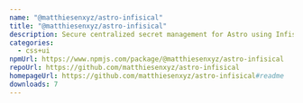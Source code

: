 ```yaml
---
name: "@matthiesenxyz/astro-infisical"
title: "@matthiesenxyz/astro-infisical"
description: Secure centralized secret management for Astro using Infisical
categories:
  - css+ui
npmUrl: https://www.npmjs.com/package/@matthiesenxyz/astro-infisical
repoUrl: https://github.com/matthiesenxyz/astro-infisical
homepageUrl: https://github.com/matthiesenxyz/astro-infisical#readme
downloads: 7
---
```

